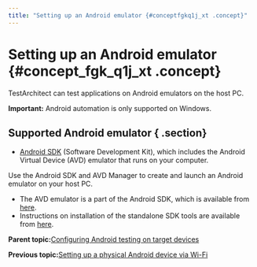 ```yaml
---
title: "Setting up an Android emulator {#conceptfgkq1j_xt .concept}"
---
```


# Setting up an Android emulator {#concept_fgk_q1j_xt .concept}

TestArchitect can test applications on Android emulators on the host PC.

**Important:** Android automation is only supported on Windows.

## Supported Android emulator { .section}

-   [Android SDK](https://developer.android.com/studio/index.html) \(Software Development Kit\), which includes the Android Virtual Device \(AVD\) emulator that runs on your computer.

Use the Android SDK and AVD Manager to create and launch an Android emulator on your host PC.

-   The AVD emulator is a part of the Android SDK, which is available from [here](https://developer.android.com/studio/index.html).
-   Instructions on installation of the standalone SDK tools are available from [here](https://developer.android.com/studio/install.html?pkg=tools).

**Parent topic:**[Configuring Android testing on target devices](../../Android/Topics/Setting_up_installation_target_devices.md)

**Previous topic:**[Setting up a physical Android device via Wi-Fi](../../Android/Topics/Setting_up_physical_device_wifi.md)

